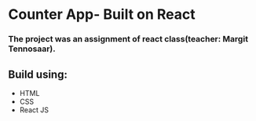 # Counter App- Built on React

### The project was an assignment of react class(teacher: Margit Tennosaar).



## Build using:
* HTML
* CSS
* React JS